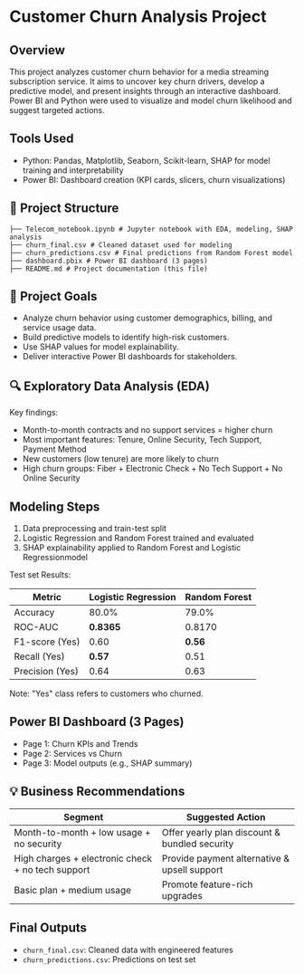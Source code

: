 # Customer Churn Analysis Project

## Overview
This project analyzes customer churn behavior for a media streaming subscription service. It aims to uncover key churn drivers, develop a predictive model, and present insights through an interactive dashboard. Power BI and Python were used to visualize and model churn likelihood and suggest targeted actions.

## Tools Used
- Python: Pandas, Matplotlib, Seaborn, Scikit-learn, SHAP for model training and interpretability
- Power BI: Dashboard creation (KPI cards, slicers, churn visualizations)

## 📁 Project Structure
~~~
├── Telecom_notebook.ipynb # Jupyter notebook with EDA, modeling, SHAP analysis
├── churn_final.csv # Cleaned dataset used for modeling
├── churn_predictions.csv # Final predictions from Random Forest model
├── dashboard.pbix # Power BI dashboard (3 pages)
├── README.md # Project documentation (this file)
~~~

## 📌 Project Goals

- Analyze churn behavior using customer demographics, billing, and service usage data.
- Build predictive models to identify high-risk customers.
- Use SHAP values for model explainability.
- Deliver interactive Power BI dashboards for stakeholders.

## 🔍 Exploratory Data Analysis (EDA)

Key findings:

- Month-to-month contracts and no support services = higher churn
- Most important features: Tenure, Online Security, Tech Support, Payment Method
- New customers (low tenure) are more likely to churn
- High churn groups: Fiber + Electronic Check + No Tech Support + No Online Security

  
## Modeling Steps
1. Data preprocessing and train-test split
2. Logistic Regression and Random Forest trained and evaluated
3. SHAP explainability applied to Random Forest and Logistic Regressionmodel

Test set Results:

| Metric          | Logistic Regression | Random Forest |
| --------------- | ------------------- | ------------- |
| Accuracy        | 80.0%               | 79.0%         |
| ROC-AUC         | **0.8365**          | 0.8170        |
| F1-score (Yes)  | 0.60                | **0.56**      |
| Recall (Yes)    | **0.57**            | 0.51          |
| Precision (Yes) | 0.64                | 0.63          |
Note: "Yes" class refers to customers who churned.

## Power BI Dashboard (3 Pages)
- Page 1: Churn KPIs and Trends
- Page 2: Services vs Churn
- Page 3: Model outputs (e.g., SHAP summary)


## 💡 Business Recommendations

| Segment                                           | Suggested Action                              |
|---------------------------------------------------|-----------------------------------------------|
| Month-to-month + low usage + no security          | Offer yearly plan discount & bundled security |
| High charges + electronic check + no tech support | Provide payment alternative & upsell support  |
| Basic plan + medium usage                         | Promote feature-rich upgrades                 |

## Final Outputs
- `churn_final.csv`: Cleaned data with engineered features
- `churn_predictions.csv`: Predictions on test set

  
